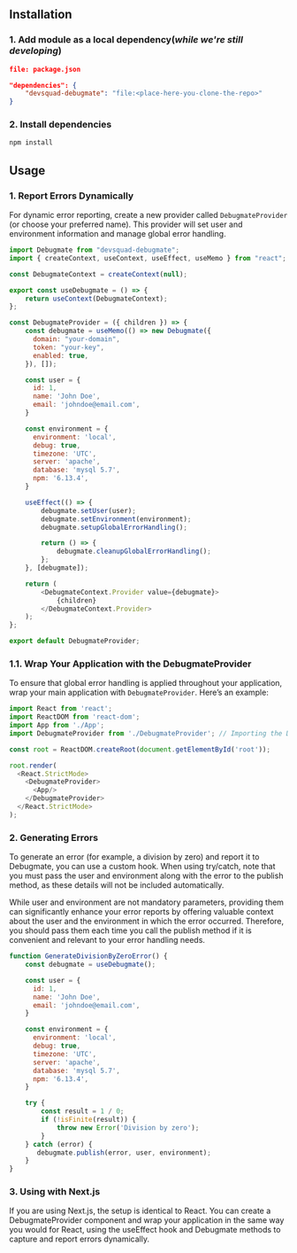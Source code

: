 ## Installation

### 1. Add module as a local dependency(_while we're still developing_)
```json
file: package.json

"dependencies": {
    "devsquad-debugmate": "file:<place-here-you-clone-the-repo>"
}
```

### 2. Install dependencies
```bash
npm install
```


## Usage

### 1. Report Errors Dynamically
For dynamic error reporting, create a new provider called `DebugmateProvider` (or choose your preferred name). This provider will set user and environment information and manage global error handling.

```js
import Debugmate from "devsquad-debugmate";
import { createContext, useContext, useEffect, useMemo } from "react";

const DebugmateContext = createContext(null);

export const useDebugmate = () => {
    return useContext(DebugmateContext);
};

const DebugmateProvider = ({ children }) => {
    const debugmate = useMemo(() => new Debugmate({
      domain: "your-domain",
      token: "your-key",
      enabled: true,
    }), []);

    const user = {
      id: 1,
      name: 'John Doe',
      email: 'johndoe@email.com',
    }

    const environment = {
      environment: 'local',
      debug: true,
      timezone: 'UTC',
      server: 'apache',
      database: 'mysql 5.7',
      npm: '6.13.4',
    }

    useEffect(() => {
        debugmate.setUser(user);
        debugmate.setEnvironment(environment);
        debugmate.setupGlobalErrorHandling();

        return () => {
            debugmate.cleanupGlobalErrorHandling();
        };
    }, [debugmate]);

    return (
        <DebugmateContext.Provider value={debugmate}>
            {children}
        </DebugmateContext.Provider>
    );
};

export default DebugmateProvider;
```

### 1.1. Wrap Your Application with the DebugmateProvider

To ensure that global error handling is applied throughout your application, wrap your main application with `DebugmateProvider`. Here’s an example:

```js
import React from 'react';
import ReactDOM from 'react-dom';
import App from './App';
import DebugmateProvider from './DebugmateProvider'; // Importing the DebugmateProvider

const root = ReactDOM.createRoot(document.getElementById('root'));

root.render(
  <React.StrictMode>
    <DebugmateProvider>
      <App/>
    </DebugmateProvider>
  </React.StrictMode>
);
```

### 2. Generating Errors
To generate an error (for example, a division by zero) and report it to Debugmate, you can use a custom hook. When using try/catch, note that you must pass the user and environment along with the error to the publish method, as these details will not be included automatically.

While user and environment are not mandatory parameters, providing them can significantly enhance your error reports by offering valuable context about the user and the environment in which the error occurred. Therefore, you should pass them each time you call the publish method if it is convenient and relevant to your error handling needs.
```js
function GenerateDivisionByZeroError() {
    const debugmate = useDebugmate();

    const user = {
      id: 1,
      name: 'John Doe',
      email: 'johndoe@email.com',
    }

    const environment = {
      environment: 'local',
      debug: true,
      timezone: 'UTC',
      server: 'apache',
      database: 'mysql 5.7',
      npm: '6.13.4',
    }

    try {
        const result = 1 / 0;
        if (!isFinite(result)) {
            throw new Error('Division by zero');
        }
    } catch (error) {
       debugmate.publish(error, user, environment);
    }
}
```
### 3. Using with Next.js

If you are using Next.js, the setup is identical to React. You can create a DebugmateProvider component and wrap your application in the same way you would for React, using the useEffect hook and Debugmate methods to capture and report errors dynamically.
